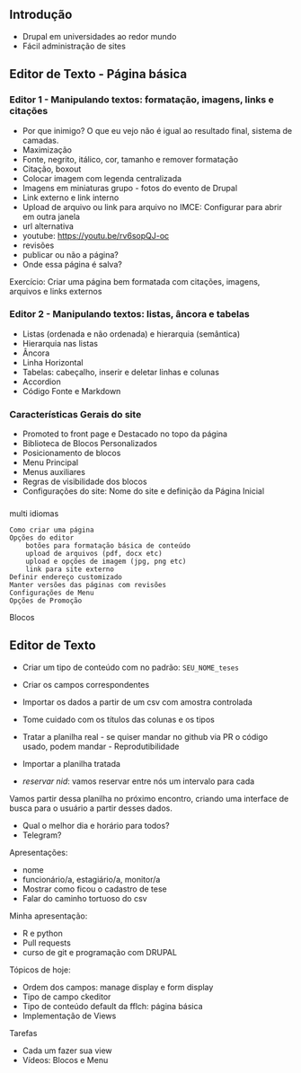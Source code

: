 ## Introdução

- Drupal em universidades ao redor mundo
- Fácil administração de sites

## Editor de Texto - Página básica

### Editor 1 - Manipulando textos: formatação, imagens, links e citações

- Por que inimigo? O que eu vejo não é igual ao resultado final, sistema de camadas.
- Maximização
- Fonte, negrito, itálico, cor, tamanho e remover formatação
- Citação, boxout
- Colocar imagem com legenda centralizada
- Imagens em miniaturas grupo - fotos do evento de Drupal
- Link externo e link interno
- Upload de arquivo ou link para arquivo no IMCE: Configurar para abrir em outra janela
- url alternativa
- youtube: https://youtu.be/rv6sopQJ-oc
- revisões
- publicar ou não a página?
- Onde essa página é salva?

Exercício: Criar uma página bem formatada com citações, imagens, arquivos e links externos

### Editor 2 - Manipulando textos: listas, âncora e tabelas

- Listas (ordenada e não ordenada) e hierarquia (semântica)
- Hierarquia nas listas
- Âncora
- Linha Horizontal
- Tabelas: cabeçalho, inserir e deletar linhas e colunas
- Accordion
- Código Fonte e Markdown

### Características Gerais do site

- Promoted to front page e Destacado no topo da página
- Biblioteca de Blocos Personalizados
- Posicionamento de blocos
- Menu Principal
- Menus auxiliares
- Regras de visibilidade dos blocos
- Configurações do site: Nome do site e definição da Página Inicial

### 

multi idiomas


    Como criar uma página
    Opções do editor
        botões para formatação básica de conteúdo
        upload de arquivos (pdf, docx etc)
        upload e opções de imagem (jpg, png etc)
        link para site externo
    Definir endereço customizado
    Manter versões das páginas com revisões
    Configurações de Menu
    Opções de Promoção






Blocos

## Editor de Texto







- Criar um tipo de conteúdo com no padrão: `SEU_NOME_teses`
- Criar os campos correspondentes
- Importar os dados a partir de um csv com amostra controlada
- Tome cuidado com os títulos das colunas e os tipos
- Tratar a planilha real - se quiser mandar no github via PR o código usado, podem mandar - Reprodutibilidade
- Importar a planilha tratada

- *reservar nid*: vamos reservar entre nós um intervalo para cada

Vamos partir dessa planilha no próximo encontro, criando uma interface de busca para o usuário a partir
desses dados. 

- Qual o melhor dia e horário para todos?
- Telegram?



Apresentações:

- nome
- funcionário/a, estagiário/a, monitor/a
- Mostrar como ficou o cadastro de tese
- Falar do caminho tortuoso do csv 

Minha apresentação:

- R e python
- Pull requests
- curso de git e programação com DRUPAL

Tópicos de hoje:

- Ordem dos campos: manage display e form display
- Tipo de campo ckeditor
- Tipo de conteúdo default da fflch: página básica 
- Implementação de Views

Tarefas

- Cada um fazer sua view
- Vídeos: Blocos e Menu






